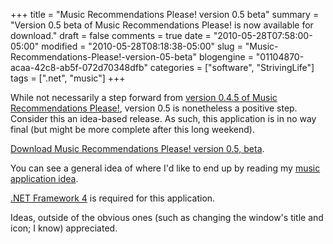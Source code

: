 +++
title = "Music Recommendations Please! version 0.5 beta"
summary = "Version 0.5 beta of Music Recommendations Please! is now available for download."
draft = false
comments = true
date = "2010-05-28T07:58:00-05:00"
modified = "2010-05-28T08:18:38-05:00"
slug = "Music-Recommendations-Please!-version-05-beta"
blogengine = "01104870-acaa-42c8-ab5f-072d70348dfb"
categories = ["software", "StrivingLife"]
tags = [".net", "music"]
+++

<p>While not necessarily a step forward from <a href="http://strivinglife.com/words/post/Music-Recommendations-Please!-045-beta-released.aspx">version 0.4.5 of Music Recommendations Please!</a>, version 0.5 is nonetheless a positive step. Consider this an idea-based release. As such, this application is in no way final (but might be more complete after this long weekend).</p>
<p><a rel="external download" href="http://jamesrskemp.com/applications/MusicRecommendationsPlease_0.5.zip">Download Music Recommendations Please! version 0.5, beta</a>.</p>
<p>You can see a general idea of where I'd like to end up by reading my <a href="http://strivinglife.com/words/post/Music-application-idea.aspx">music application idea</a>.</p>
<p><a rel="external" href="http://smallestdotnet.com/">.NET Framework 4</a> is required for this application.</p>
<p>Ideas, outside of the obvious ones (such as changing the window's title and icon; I know) appreciated.</p>

